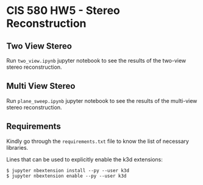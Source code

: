# CIS 580 HW5 - Stereo Reconstruction

## Two View Stereo
Run `two_view.ipynb` jupyter notebook to see the results of the two-view stereo reconstruction.

## Multi View Stereo
Run `plane_sweep.ipynb` jupyter notebook to see the results of the multi-view stereo reconstruction.

## Requirements
Kindly go through the `requirements.txt` file to know the list of necessary libraries.

Lines that can be used to explicitly enable the k3d extensions:
```
$ jupyter nbextension install --py --user k3d
$ jupyter nbextension enable --py --user k3d
```